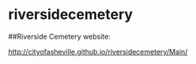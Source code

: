 riversidecemetery
=================

##Riverside Cemetery website:

http://cityofasheville.github.io/riversidecemetery/Main/